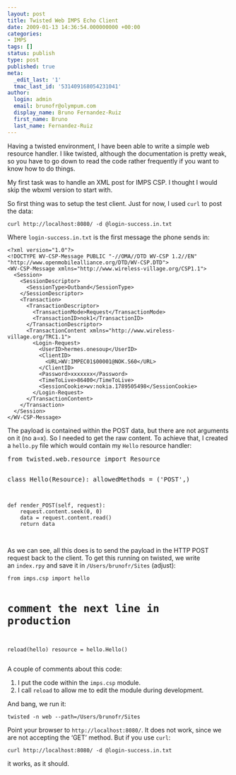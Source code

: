 ```yaml
---
layout: post
title: Twisted Web IMPS Echo Client
date: 2009-01-13 14:36:54.000000000 +00:00
categories:
- IMPS
tags: []
status: publish
type: post
published: true
meta:
  _edit_last: '1'
  tmac_last_id: '531409168054231041'
author:
  login: admin
  email: brunofr@olympum.com
  display_name: Bruno Fernandez-Ruiz
  first_name: Bruno
  last_name: Fernandez-Ruiz
---
```


Having a twisted environment, I have been able to write a simple web resource handler. I like twisted, although the documentation is pretty weak, so you have to go down to read the code rather frequently if you want to know how to do things.

<p>My first task was to handle an XML post for IMPS CSP. I thought I would skip the wbxml version to start with.</p>
<p>So first thing was to setup the test client. Just for now, I used <code>curl</code> to post the data:</p>
<pre><code>curl http://localhost:8080/ -d @login-success.in.txt
</code></pre>
<p>Where <code>login-success.in.txt</code> is the first message the phone sends in:</p>
<pre><code>&lt;?xml version="1.0"?&gt;
&lt;!DOCTYPE WV-CSP-Message PUBLIC "-//OMA//DTD WV-CSP 1.2//EN" "http://www.openmobilealliance.org/DTD/WV-CSP.DTD"&gt;
&lt;WV-CSP-Message xmlns="http://www.wireless-village.org/CSP1.1"&gt;
  &lt;Session&gt;
    &lt;SessionDescriptor&gt;
      &lt;SessionType&gt;Outband&lt;/SessionType&gt;
    &lt;/SessionDescriptor&gt;
    &lt;Transaction&gt;
      &lt;TransactionDescriptor&gt;
        &lt;TransactionMode&gt;Request&lt;/TransactionMode&gt;
        &lt;TransactionID&gt;nok1&lt;/TransactionID&gt;
      &lt;/TransactionDescriptor&gt;
      &lt;TransactionContent xmlns="http://www.wireless-village.org/TRC1.1"&gt;
        &lt;Login-Request&gt;
          &lt;UserID&gt;hermes.onesoup&lt;/UserID&gt;
          &lt;ClientID&gt;
            &lt;URL&gt;WV:IMPEC01$00001@NOK.S60&lt;/URL&gt;
          &lt;/ClientID&gt;
          &lt;Password&gt;xxxxxxx&lt;/Password&gt;
          &lt;TimeToLive&gt;86400&lt;/TimeToLive&gt;
          &lt;SessionCookie&gt;wv:nokia.1789505498&lt;/SessionCookie&gt;
        &lt;/Login-Request&gt;
      &lt;/TransactionContent&gt;
    &lt;/Transaction&gt;
  &lt;/Session&gt;
&lt;/WV-CSP-Message&gt;
</code></pre>
<p>The payload is contained within the POST data, but there are not arguments on it (no a=x). So I needed to get the raw content. To achieve that, I created a <code>hello.py</code> file which would contain my <code>Hello</code> resource handler:</p>
<pre name="code" class="python">
from twisted.web.resource import Resource

class Hello(Resource):
    allowedMethods = ('POST',)

    def render_POST(self, request):
        request.content.seek(0, 0)
        data = request.content.read()
        return data
</pre>
<p id="scroll_to_here">As we can see, all this does is to send the payload in the HTTP POST request back to the client. To get this running on twisted, we write an <code>index.rpy</code> and save it in <code>/Users/brunofr/Sites</code> (adjust):</p>
<pre><code>from imps.csp import hello

# comment the next line in production
reload(hello)
resource = hello.Hello()
</code></pre>
<p>A couple of comments about this code:</p>
<ol>
<li>I put the code within the <code>imps.csp</code> module.</li>
<li>I call <code>reload</code> to allow me to edit the module during development.</li>
</ol>
<p>And bang, we run it:</p>
<pre><code>twisted -n web --path=/Users/brunofr/Sites
</code></pre>
<p>Point your browser to <code>http://localhost:8080/</code>. It does not work, since we are not accepting the ‘GET’ method. But if you use <code>curl</code>:</p>
<pre><code>curl http://localhost:8080/ -d @login-success.in.txt
</code></pre>
<p>it works, as it should.</p>
